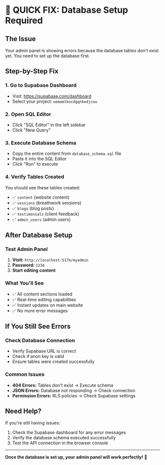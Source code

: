 # 🚨 **QUICK FIX: Database Setup Required**

## **The Issue**
Your admin panel is showing errors because the database tables don't exist yet. You need to set up the database first.

## **Step-by-Step Fix**

### **1. Go to Supabase Dashboard**
- Visit: https://supabase.com/dashboard
- Select your project: `uemamlkocdgqnkedjcou`

### **2. Open SQL Editor**
- Click "SQL Editor" in the left sidebar
- Click "New Query"

### **3. Execute Database Schema**
- Copy the entire content from `database_schema.sql` file
- Paste it into the SQL Editor
- Click "Run" to execute

### **4. Verify Tables Created**
You should see these tables created:
- ✅ `content` (website content)
- ✅ `sessions` (breathwork sessions)
- ✅ `blogs` (blog posts)
- ✅ `testimonials` (client feedback)
- ✅ `admin_users` (admin users)

## **After Database Setup**

### **Test Admin Panel**
1. **Visit:** `http://localhost:5174/myadmin`
2. **Password:** `1234`
3. **Start editing content**

### **What You'll See**
- ✅ All content sections loaded
- ✅ Real-time editing capabilities
- ✅ Instant updates on main website
- ✅ No more error messages

## **If You Still See Errors**

### **Check Database Connection**
- Verify Supabase URL is correct
- Check if anon key is valid
- Ensure tables were created successfully

### **Common Issues**
- **404 Errors:** Tables don't exist → Execute schema
- **JSON Errors:** Database not responding → Check connection
- **Permission Errors:** RLS policies → Check Supabase settings

## **Need Help?**

If you're still having issues:
1. Check the Supabase dashboard for any error messages
2. Verify the database schema executed successfully
3. Test the API connection in the browser console

---

**Once the database is set up, your admin panel will work perfectly!** 🎉
